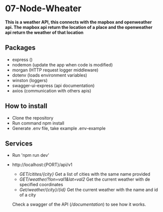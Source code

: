 # 07-Node-Wheater
**This is a weather API, this connects with the mapbox and openweather api.
The mapbox api return the location of a place and the openweather api return the weather of that location**

## Packages
- express ()
- nodemon (update the app when code is modified)
- morgan (HTTP request logger middleware)
- dotenv (loads environment variables)
- winston (loggers)
- swagger-ui-express (api documentation)
- axios (communication with others apis)
 
## How to install

- Clone the repository 
- Run command npm install
- Generate .env file, take example .env-example

## Services
- Run 'npm run dev'
- http://localhost:{PORT}/api/v1
    * *GET/citites/{city}* Get a list of cities with the same name provided 
    * *GET/weather/?lon=val1&lat=val2* Get the current weather with de specified coordinates
    * *Get/weather/{city}/{id}* Get the current weather with the name and id of a city 

    Check a swagger of the API (*/documentation*) to see how it works.